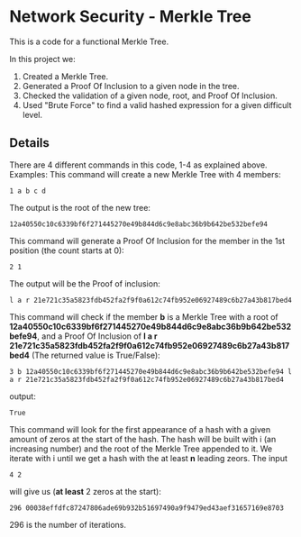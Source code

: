 # Network Security - Merkle Tree

This is a code for a functional Merkle Tree.

In this project we:

1.  Created a Merkle Tree.
2.  Generated a Proof Of Inclusion to a given node in the tree.
3.  Checked the validation of a given node, root, and Proof Of Inclusion.
4.  Used "Brute Force" to find a valid hashed expression for a given difficult level.


## Details
There are 4 different commands in this code, 1-4 as explained above. Examples: This command will create a new Merkle Tree with 4 members:

    1 a b c d
The output is the root of the new tree:

    12a40550c10c6339bf6f271445270e49b844d6c9e8abc36b9b642be532befe94
This command will generate a Proof Of Inclusion for the member in the 1st position (the count starts at 0):

    2 1
The output will be the Proof of inclusion:

    l a r 21e721c35a5823fdb452fa2f9f0a612c74fb952e06927489c6b27a43b817bed4
This command will check if the member **b** is a Merkle Tree with a root of **12a40550c10c6339bf6f271445270e49b844d6c9e8abc36b9b642be532befe94**, and a Proof Of Inclusion of **l a r 21e721c35a5823fdb452fa2f9f0a612c74fb952e06927489c6b27a43b817bed4** (The returned value is True/False):

    3 b 12a40550c10c6339bf6f271445270e49b844d6c9e8abc36b9b642be532befe94 l a r 21e721c35a5823fdb452fa2f9f0a612c74fb952e06927489c6b27a43b817bed4
output:

    True
This command will look for the first appearance of a hash with a given amount of zeros at the start of the hash. The hash will be built with i (an increasing number) and the root of the Merkle Tree appended to it. We iterate with i until we get a hash with the at least **n** leading zeors. The input

    4 2
will give us (**at least** 2 zeros at the start):

    296 00038effdfc87247806ade69b932b51697490a9f9479ed43aef31657169e8703
296 is the number of iterations.
